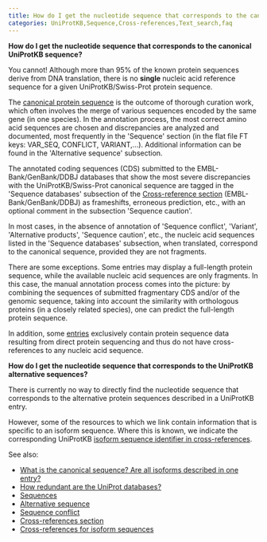 ```yaml
---
title: How do I get the nucleotide sequence that corresponds to the canonical UniProtKB sequence?
categories: UniProtKB,Sequence,Cross-references,Text_search,faq
---
```


**How do I get the nucleotide sequence that corresponds to the canonical UniProtKB sequence?**

You cannot! Although more than 95% of the known protein sequences derive from DNA translation, there is no **single** nucleic acid reference sequence for a given UniProtKB/Swiss-Prot protein sequence.

The [canonical protein sequence](http://www.uniprot.org/help/canonical%5Fand%5Fisoforms) is the outcome of thorough curation work, which often involves the merge of various sequences encoded by the same gene (in one species). In the annotation process, the most correct amino acid sequences are chosen and discrepancies are analyzed and documented, most frequently in the 'Sequence' section (in the flat file FT keys: VAR\_SEQ, CONFLICT, VARIANT,...). Additional information can be found in the 'Alternative sequence' subsection.

The annotated coding sequences (CDS) submitted to the EMBL-Bank/GenBank/DDBJ databases that show the most severe discrepancies with the UniProtKB/Swiss-Prot canonical sequence are tagged in the 'Sequence databases' subsection of the [Cross-reference section](http://www.uniprot.org/help/cross%5Freferences%5Fsection) (EMBL-Bank/GenBank/DDBJ) as frameshifts, erroneous prediction, etc., with an optional comment in the subsection 'Sequence caution'.

In most cases, in the absence of annotation of 'Sequence conflict', 'Variant', 'Alternative products', 'Sequence caution', etc., the nucleic acid sequences listed in the 'Sequence databases' subsection, when translated, correspond to the canonical sequence, provided they are not fragments.

There are some exceptions. Some entries may display a full-length protein sequence, while the available nucleic acid sequences are only fragments. In this case, the manual annotation process comes into the picture: by combining the sequences of submitted fragmentary CDS and/or of the genomic sequence, taking into account the similarity with orthologous proteins (in a closely related species), one can predict the full-length protein sequence.

In addition, some [entries](https://www.uniprot.org/uniprotkb/?query=reviewed:yes+keyword:KW-0903+NOT+database:embl) exclusively contain protein sequence data resulting from direct protein sequencing and thus do not have cross-references to any nucleic acid sequence.

**How do I get the nucleotide sequence that corresponds to the UniProtKB alternative sequences?**

There is currently no way to directly find the nucleotide sequence that corresponds to the alternative protein sequences described in a UniProtKB entry.

However, some of the resources to which we link contain information that is specific to an isoform sequence. Where this is known, we indicate the corresponding UniProtKB [isoform sequence identifier in cross-references](http://www.uniprot.org/help/isoform%5Fcrossreferences).

See also:

-   [What is the canonical sequence? Are all isoforms described in one entry?](http://www.uniprot.org/help/canonical%5Fand%5Fisoforms)
-   [How redundant are the UniProt databases?](http://www.uniprot.org/help/redundancy)
-   [Sequences](https://www.uniprot.org/help/sequences)
-   [Alternative sequence](https://www.uniprot.org/help/var%5Fseq)
-   [Sequence conflict](https://www.uniprot.org/help/conflict)
-   [Cross-references section](http://www.uniprot.org/help/cross%5Freferences%5Fsection)
-   [Cross-references for isoform sequences](http://www.uniprot.org/help/isoform%5Fcrossreferences)
